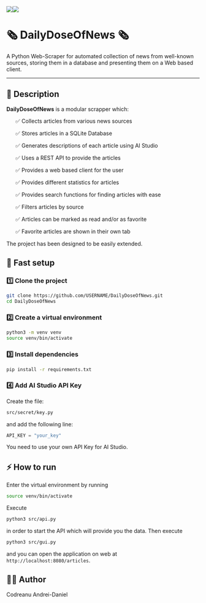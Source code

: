 <img src="https://img.shields.io/badge/Google%20Gemini-8E75B2?style=for-the-badge&logo=googlegemini&logoColor=white"/><img src="https://img.shields.io/badge/Python-FFD43B?style=for-the-badge&logo=python&logoColor=blue"/>

# 🗞️ DailyDoseOfNews 🗞️

A Python Web-Scraper for automated collection of news from well-known sources, storing them in a database and presenting them on a Web based client.

---

## 📜 Description

**DailyDoseOfNews** is a modular scrapper which:

<ul>✅ Collects articles from various news sources</ul>
<ul>✅ Stores articles in a SQLite Database</ul>
<ul>✅ Generates descriptions of each article using AI Studio</ul>
<ul>✅ Uses a REST API to provide the articles</ul>
<ul>✅ Provides a web based client for the user</ul>
<ul>✅ Provides different statistics for articles</ul>
<ul>✅ Provides search functions for finding articles with ease</ul>
<ul>✅ Filters articles by source</ul>
<ul>✅ Articles can be marked as read and/or as favorite</ul>
<ul>✅ Favorite articles are shown in their own tab</ul>

The project has been designed to be easily extended.

## 🏁 Fast setup
### 1️⃣ Clone the project

```bash
git clone https://github.com/USERNAME/DailyDoseOfNews.git
cd DailyDoseOfNews
```

### 2️⃣ Create a virtual environment
```bash
python3 -m venv venv
source venv/bin/activate
```

### 3️⃣ Install dependencies
```bash
pip install -r requirements.txt
```

### 4️⃣ Add AI Studio API Key
Create the file:
```bash
src/secret/key.py
```
and add the following line:
```python
API_KEY = "your_key"
```
You need to use your own API Key for AI Studio.

## ⚡️ How to run
Enter the virtual environment by running
```bash
source venv/bin/activate
```
Execute
```bash
python3 src/api.py
```
in order to start the API which will provide you the data.
Then execute
```bash
python3 src/gui.py
```
and you can open the application on web at `http://localhost:8080/articles`.

## 👨‍💻 Author
Codreanu Andrei-Daniel